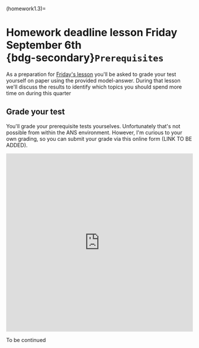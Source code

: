 (homework1.3)=
# Homework deadline lesson Friday September 6th <br> {bdg-secondary}`Prerequisites`

As a preparation for [Friday's lesson](lesson1.3) you'll be asked to grade your test yourself on paper using the provided model-answer. During that lesson we'll discuss the results to identify which topics you should spend more time on during this quarter

## Grade your test
You'll grade your prerequisite tests yourselves. Unfortunately that's not possible from within the ANS environment. However, I'm curious to your own grading, so you can submit your grade via this online form (LINK TO BE ADDED).

<iframe width="640px" height="480px" src="https://forms.office.com/e/viiL8VkwWy?embed=true" frameborder="0" marginwidth="0" marginheight="0" style="border: none; max-width:100%; max-height:100vh" allowfullscreen webkitallowfullscreen mozallowfullscreen msallowfullscreen> </iframe>

To be continued